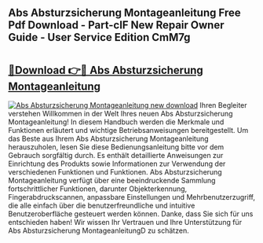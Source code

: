 ## Abs Absturzsicherung Montageanleitung Free Pdf Download - Part-cIF New Repair Owner Guide - User Service Edition CmM7g

# <h2><a href="http://df8h01.blite.top/?on=Abs+Absturzsicherung+Montageanleitung">🔗Download 👉🔴 Abs Absturzsicherung Montageanleitung</a></h2>

[![Abs Absturzsicherung Montageanleitung new download](https://i.imgur.com/lujVjoI.png)](http://df8h01.blite.top/?on=Abs+Absturzsicherung+Montageanleitung)
Ihren Begleiter verstehen Willkommen in der Welt Ihres neuen Abs Absturzsicherung Montageanleitung! In diesem Handbuch werden die Merkmale und Funktionen erläutert und wichtige Betriebsanweisungen bereitgestellt. Um das Beste aus Ihrem Abs Absturzsicherung Montageanleitung herauszuholen, lesen Sie diese Bedienungsanleitung bitte vor dem Gebrauch sorgfältig durch. Es enthält detaillierte Anweisungen zur Einrichtung des Produkts sowie Informationen zur Verwendung der verschiedenen Funktionen und Funktionen. Abs Absturzsicherung Montageanleitung verfügt über eine beeindruckende Sammlung fortschrittlicher Funktionen, darunter Objekterkennung, Fingerabdruckscannen, anpassbare Einstellungen und Mehrbenutzerzugriff, die alle einfach über die benutzerfreundliche und intuitive Benutzeroberfläche gesteuert werden können. Danke, dass Sie sich für uns entschieden haben! Wir wissen Ihr Vertrauen und Ihre Unterstützung für Abs Absturzsicherung MontageanleitungD zu schätzen.
